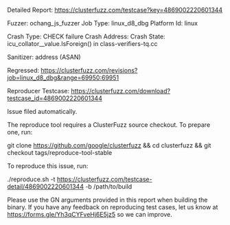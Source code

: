 Detailed Report: https://clusterfuzz.com/testcase?key=4869002220601344

Fuzzer: ochang_js_fuzzer
Job Type: linux_d8_dbg
Platform Id: linux

Crash Type: CHECK failure
Crash Address: 
Crash State:
  icu_collator__value.IsForeign() in class-verifiers-tq.cc
  
Sanitizer: address (ASAN)

Regressed: https://clusterfuzz.com/revisions?job=linux_d8_dbg&range=69950:69951

Reproducer Testcase: https://clusterfuzz.com/download?testcase_id=4869002220601344

Issue filed automatically.

The reproduce tool requires a ClusterFuzz source checkout. To prepare one, run:

git clone https://github.com/google/clusterfuzz && cd clusterfuzz && git checkout tags/reproduce-tool-stable

To reproduce this issue, run:

./reproduce.sh -t https://clusterfuzz.com/testcase-detail/4869002220601344 -b /path/to/build

Please use the GN arguments provided in this report when building the binary. If you have any feedback on reproducing test cases, let us know at https://forms.gle/Yh3qCYFveHj6E5jz5 so we can improve.
